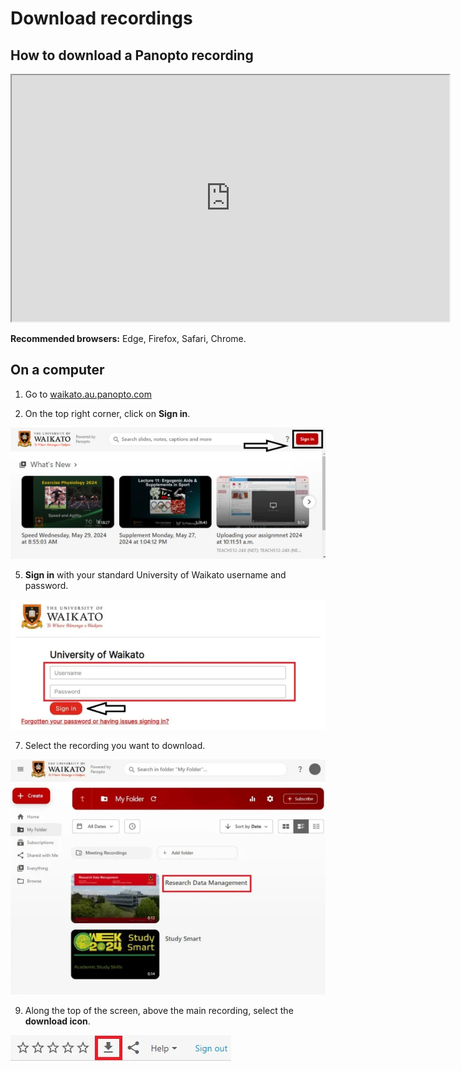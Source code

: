 # Download recordings

## How to download a Panopto recording

<iframe width="700" height="394" src="https://waikato.au.panopto.com/Panopto/Pages/Embed.aspx?id=fb6af978-33f8-4d19-a1af-aba50184b75f&remoteEmbed=true&remoteHost=https%3A%2F%2Fwww.waikato.ac.nz&embedApiId=3796bc27-1c2f-46de-afe1-2fc2bd11315f"></iframe>

**Recommended browsers:** Edge, Firefox, Safari, Chrome.

## On a computer

1. Go to [waikato.au.panopto.com](https://waikato.au.panopto.com)
   
3. On the top right corner, click on **Sign in**.
   
  ![](images/signin-button-panopto-homepage.webp)

5. **Sign in** with your standard University of Waikato username and password.
   
  ![](images/panopto-waikato-signin.webp)
  
7. Select the recording you want to download.

  ![](images/panopto-recording-select.webp)
  
9. Along the top of the screen, above the main recording, select the **download icon**.
    
  ![](images/panopto-download-button-highlighted.webp)
